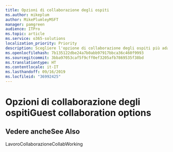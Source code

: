```yaml
---
title: Opzioni di collaborazione degli ospiti
ms.author: mikeplum
author: MikePlumleyMSFT
manager: pamgreen
audience: ITPro
ms.topic: article
ms.service: o365-solutions
localization_priority: Priority
description: Scegliere l'opzione di collaborazione degli ospiti più adatta alla propria organizzazione.
ms.openlocfilehash: 7b135122dbe24a7b0abb97917bbca36c460f9993
ms.sourcegitcommit: 3bba97053caf5f9cff0ef3205afb7869535f38bd
ms.translationtype: HT
ms.contentlocale: it-IT
ms.lasthandoff: 09/16/2019
ms.locfileid: "36992425"
---
```

# <a name="guest-collaboration-options"></a><span data-ttu-id="d8c0e-103">Opzioni di collaborazione degli ospiti</span><span class="sxs-lookup"><span data-stu-id="d8c0e-103">Guest collaboration options</span></span>

## <a name="see-also"></a><span data-ttu-id="d8c0e-104">Vedere anche</span><span class="sxs-lookup"><span data-stu-id="d8c0e-104">See Also</span></span>

<span data-ttu-id="d8c0e-105">LavoroCollaborazione</span><span class="sxs-lookup"><span data-stu-id="d8c0e-105">CollabWorking</span></span>